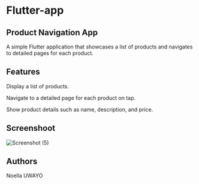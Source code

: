 # Flutter-app

## Product Navigation App
A simple Flutter application that showcases a list of products and navigates to detailed pages for each product.

## Features
Display a list of products.

Navigate to a detailed page for each product on tap.

Show product details such as name, description, and price.


## Screenshoot
![Screenshot (5)](https://github.com/n-uwayo/Flutter-app/assets/122350054/b1b1ee64-fbb0-4cdc-958f-b6aa0ebe68f7)

## Authors
Noella UWAYO
